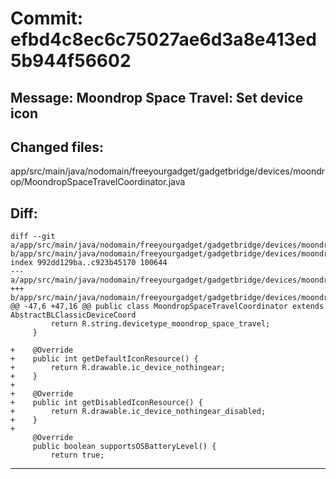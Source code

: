 # Commit: efbd4c8ec6c75027ae6d3a8e413ed5b944f56602
## Message: Moondrop Space Travel: Set device icon
## Changed files:
app/src/main/java/nodomain/freeyourgadget/gadgetbridge/devices/moondrop/MoondropSpaceTravelCoordinator.java

## Diff:
```
diff --git a/app/src/main/java/nodomain/freeyourgadget/gadgetbridge/devices/moondrop/MoondropSpaceTravelCoordinator.java b/app/src/main/java/nodomain/freeyourgadget/gadgetbridge/devices/moondrop/MoondropSpaceTravelCoordinator.java
index 992dd129ba..c923b45170 100644
--- a/app/src/main/java/nodomain/freeyourgadget/gadgetbridge/devices/moondrop/MoondropSpaceTravelCoordinator.java
+++ b/app/src/main/java/nodomain/freeyourgadget/gadgetbridge/devices/moondrop/MoondropSpaceTravelCoordinator.java
@@ -47,6 +47,16 @@ public class MoondropSpaceTravelCoordinator extends AbstractBLClassicDeviceCoord
         return R.string.devicetype_moondrop_space_travel;
     }
 
+    @Override
+    public int getDefaultIconResource() {
+        return R.drawable.ic_device_nothingear;
+    }
+
+    @Override
+    public int getDisabledIconResource() {
+        return R.drawable.ic_device_nothingear_disabled;
+    }
+
     @Override
     public boolean supportsOSBatteryLevel() {
         return true;
```
-----------------------------------

